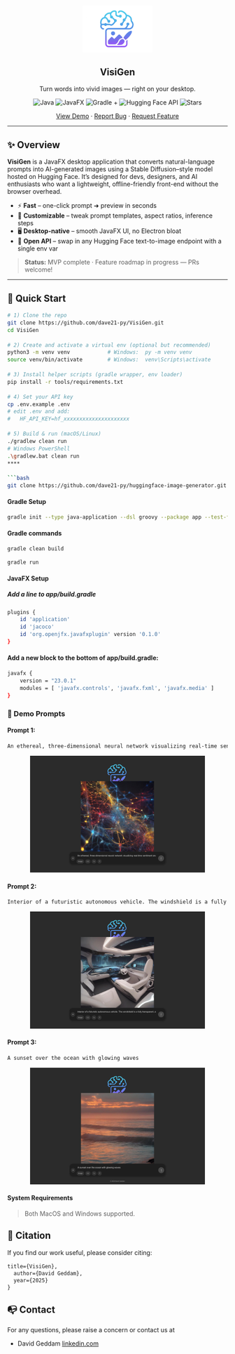 <p align="center">
  <!-- Replace this logo path with your own if you have one -->
  <img width="160px" src="logo.png" alt="VisiGen logo" />
  <h2 align="center">VisiGen</h2>
  <p align="center">Turn words into vivid images — right on your desktop.</p>
</p>

<p align="center">
  <!-- Shields.io badges you might want -->
  <img alt="Java" src="https://img.shields.io/badge/Java-21+-red?logo=openjdk" />
  <img alt="JavaFX" src="https://img.shields.io/badge/JavaFX-23.0-blue?logo=java" />
  <img alt="Gradle" src="https://img.shields.io/badge/Gradle-8.x-02303A?logo=gradle&logoColor=white" />
  + <img alt="Hugging Face API" src="https://img.shields.io/badge/AI-Hugging%20Face-Diffusers-FDEE21?logo=huggingface&logoColor=black" />
  <img alt="Stars" src="https://img.shields.io/github/stars/dave21-py/VisiGen?style=social" />
</p>

<p align="center">
  <a href="demo.gif">View Demo</a> ·
  <a href="https://github.com/dave21-py/VisiGen/issues/new?labels=bug&template=bug_report.md">Report Bug</a> ·
  <a href="https://github.com/dave21-py/VisiGen/issues/new?labels=enhancement&template=feature_request.md">Request Feature</a>
</p>

---

## ✨ Overview

**VisiGen** is a JavaFX desktop application that converts natural-language prompts into AI-generated images using a Stable Diffusion–style model hosted on Hugging Face. It’s designed for devs, designers, and AI enthusiasts who want a lightweight, offline-friendly front-end without the browser overhead.

* ⚡ **Fast** – one-click prompt ➜ preview in seconds  
* 🎨 **Customizable** – tweak prompt templates, aspect ratios, inference steps  
* 🖥️ **Desktop-native** – smooth JavaFX UI, no Electron bloat  
* 🔌 **Open API** – swap in any Hugging Face text-to-image endpoint with a single env var  

> **Status:** MVP complete · Feature roadmap in progress — PRs welcome!

---

## 🚀 Quick Start

```bash
# 1) Clone the repo
git clone https://github.com/dave21-py/VisiGen.git
cd VisiGen

# 2) Create and activate a virtual env (optional but recommended)
python3 -m venv venv            # Windows:  py -m venv venv
source venv/bin/activate        # Windows:  venv\Scripts\activate

# 3) Install helper scripts (gradle wrapper, env loader) 
pip install -r tools/requirements.txt

# 4) Set your API key
cp .env.example .env
# edit .env and add:
#   HF_API_KEY=hf_xxxxxxxxxxxxxxxxxxxxx

# 5) Build & run (macOS/Linux)
./gradlew clean run
# Windows PowerShell
.\gradlew.bat clean run
****

```bash
git clone https://github.com/dave21-py/huggingface-image-generator.git
```

#### Gradle Setup

```bash
gradle init --type java-application --dsl groovy --package app --test-framework junit-jupiter --use-defaults --overwrite 
```
#### Gradle commands

```bash
gradle clean build
```

```bash
gradle run
```

#### JavaFX Setup
##### Add a line to app/build.gradle
```bash
plugins {
    id 'application'
    id 'jacoco'
    id 'org.openjfx.javafxplugin' version '0.1.0'
}
```
#### Add a new block to the bottom of app/build.gradle:
```bash
javafx {
    version = "23.0.1"
    modules = [ 'javafx.controls', 'javafx.fxml', 'javafx.media' ]
}
```


### 👀 Demo Prompts

#### Prompt 1:
```bash
An ethereal, three-dimensional neural network visualizing real-time sentiment analysis from global data streams. Nodes pulse with color-coded light blue for positive, red for negative, yellow for neutral, interconnected by shimmering, flowing data pathways. Abstract, intricate, glowing, high detail, cinematic lighting, bokeh background.
```

<p align="center">
<img src="demo1.png"
width="400">
</p>

#### Prompt 2:
```bash
Interior of a futuristic autonomous vehicle. The windshield is a fully transparent, adaptive display showing AI-curated points of interest, navigation overlays, and personalized entertainment. Passengers interact with the system using natural language and subtle hand gestures. Luxurious, ambient lighting, wide-angle shot, detailed interior.
```

<p align="center">
<img src="demo2.png"
width="400">
</p>

#### Prompt 3:
```bash
A sunset over the ocean with glowing waves
```

<p align="center">
<img src="demo3.png"
width="400">
</p>


#### System Requirements

> Both MacOS and Windows supported.


## 🚀 Citation

If you find our work useful, please consider citing:

```
title={VisiGen},
  author={David Geddam},
  year={2025}
}
```

## 📭 Contact

For any questions, please raise a concern or contact us at
+ David Geddam [linkedin.com](https://www.linkedin.com/in/david-geddam/)
